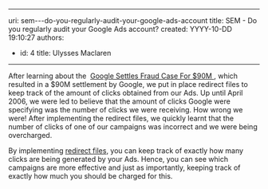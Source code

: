 

---
uri: sem---do-you-regularly-audit-your-google-ads-account
title: SEM - Do you regularly audit your Google Ads account?
created: YYYY-10-DD 19:10:27
authors:
  - id: 4
    title: Ulysses Maclaren
---




<span class='intro'> <p>After learning about the&#160; <a href="https&#58;//www.cbsnews.com/news/google-settles-fraud-case-for-90m/"> Google Settles Fraud Case For $90M </a> , which resulted in a $90M settlement by Google, we put in place redirect files to keep track of the amount of clicks obtained from our Ads. Up until April 2006, we were led to believe that the amount of clicks Google were specifying was the number of clicks we were receiving. How wrong we were! After implementing the redirect files, we quickly learnt that the number of clicks of one of our campaigns was incorrect and we were being overcharged.</p> </span>

<p>​By implementing&#160;<a href="http&#58;//www.ssw.com.au/ssw/Standards/Rules/RulesToBetterWebsitesNavigation.aspx#ManageExternalLinks">redirect files</a>, you can keep track of exactly how many clicks are being generated by your Ads. Hence, you can see which campaigns are more effective and just as importantly, keeping track of exactly how much you​ should be charged for this.​​​​<br></p>


